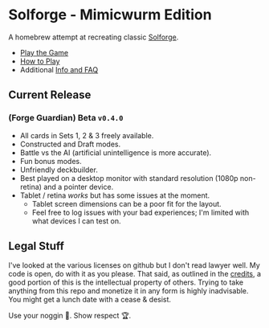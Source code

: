 # Solforge - Mimicwurm Edition

A homebrew attempt at recreating classic [Solforge](https://en.wikipedia.org/wiki/SolForge).

- [Play the Game](https://grousewood-games.github.io/solforge/play/)
- [How to Play](docs/rules.md)
- Additional [Info and FAQ](docs/faq.md)

## Current Release

### (Forge Guardian) Beta `v0.4.0`

- All cards in Sets 1, 2 & 3 freely available.
- Constructed and Draft modes.
- Battle vs the AI (artificial unintelligence is more accurate).
- Fun bonus modes.
- Unfriendly deckbuilder.
- Best played on a desktop monitor with standard resolution (1080p non-retina) and a pointer device.
- Tablet / retina _works_ but has some issues at the moment.
  - Tablet screen dimensions can be a poor fit for the layout.
  - Feel free to log issues with your bad experiences; I'm limited with what devices I can test on.

## Legal Stuff

I've looked at the various licenses on github but I don't read lawyer well. My code is open, do with it as you please. That said, as outlined in the [credits](docs/faq.md#credits), a good portion of this is the intellectual property of others. Trying to take anything from this repo and monetize it in any form is highly inadvisable. You might get a lunch date with a cease & desist.

Use your noggin :brain:. Show respect :trophy:.